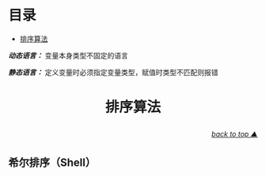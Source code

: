 # 目录

* [排序算法](#排序算法)

***动态语言：***
变量本身类型不固定的语言

***静态语言：***
定义变量时必须指定变量类型，赋值时类型不匹配则报错


# <p align="center">排序算法</p>
###### [<p align="right">back to top ▲</p>](#目录)

## 希尔排序（Shell）